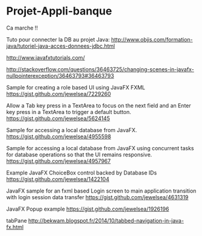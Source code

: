 # Projet-Appli-banque


Ca marche !!

Tuto pour connecter la DB au projet Java:
http://www.objis.com/formation-java/tutoriel-java-acces-donnees-jdbc.html


http://www.javafxtutorials.com/

http://stackoverflow.com/questions/36463725/changing-scenes-in-javafx-nullpointerexception/36463793#36463793

Sample for creating a role based UI using JavaFX FXML 
https://gist.github.com/jewelsea/7229260

Allow a Tab key press in a TextArea to focus on the next field and an Enter key press in a TextArea to trigger a default button. 
https://gist.github.com/jewelsea/5624145

Sample for accessing a local database from JavaFX.
https://gist.github.com/jewelsea/4955598

Sample for accessing a local database from JavaFX using concurrent tasks for database operations so that the UI remains responsive. 
https://gist.github.com/jewelsea/4957967

Example JavaFX ChoiceBox control backed by Database IDs 
https://gist.github.com/jewelsea/1422104

JavaFX sample for an fxml based Login screen to main application transition with login session data transfer 
https://gist.github.com/jewelsea/4631319

JavaFX Popup example 
https://gist.github.com/jewelsea/1926196

tabPane
http://bekwam.blogspot.fr/2014/10/tabbed-navigation-in-java-fx.html
